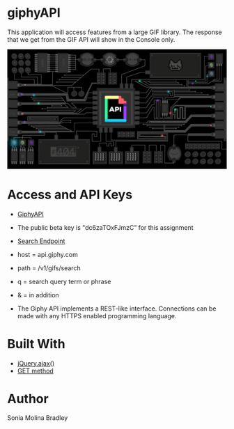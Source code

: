# giphyAPI
This application will access features from a large GIF library.  The response that we get from the GIF API will show in the Console only.

![alt text](APIScreenShot.png)
# Access and API Keys
* [GiphyAPI](https://giphy.api-docs.io/1.0/welcome/access-and-api-keys)
* The public beta key is "dc6zaTOxFJmzC” for this assignment
* [Search Endpoint](http://api.giphy.com/v1/gifs/search?q=funny+cat&api_key=dc6zaTOxFJmzC)

* host = api.giphy.com
* path = /v1/gifs/search
* q = search query term or phrase
* & = in addition

* The Giphy API implements a REST-like interface.  Connections can be made with any HTTPS enabled programming language.

#  Built With
* [jQuery.ajax()](api.jquery.com/jquery.ajax/)
* [GET method](http://api.jquery.com/get/)

# Author
Sonia Molina Bradley


